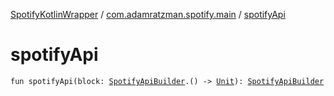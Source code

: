 [SpotifyKotlinWrapper](../index.md) / [com.adamratzman.spotify.main](index.md) / [spotifyApi](./spotify-api.md)

# spotifyApi

`fun spotifyApi(block: `[`SpotifyApiBuilder`](-spotify-api-builder/index.md)`.() -> `[`Unit`](https://kotlinlang.org/api/latest/jvm/stdlib/kotlin/-unit/index.html)`): `[`SpotifyApiBuilder`](-spotify-api-builder/index.md)